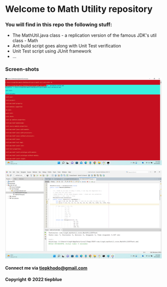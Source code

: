 # Welcome to Math Utility repository

### You will find in this repo the following stuff:

* The MathUtil.java class - a replication version of the famous JDK's
util class - Math
* Ant build script goes along with Unit Test verification
* Unit Test script using JUnit framework
* ...


### Screen-shots

![Build process with Ant](https://github.com/tiep-em/math-util-ant/blob/master/screenshot/build-process-with-ant.png)

![DDT source code using JUnit](https://github.com/tiep-em/math-util-ant/blob/master/screenshot/unit-test-with-ddt.png)





#### Connect me via tiepkhodo@gmail.com

#### Copyright &#169; 2022 tiepblue
